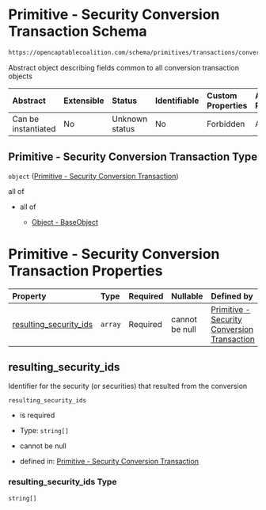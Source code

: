 # Primitive - Security Conversion Transaction Schema

```txt
https://opencaptablecoalition.com/schema/primitives/transactions/conversion/base_conversion
```

Abstract object describing fields common to all conversion transaction objects

| Abstract            | Extensible | Status         | Identifiable | Custom Properties | Additional Properties | Access Restrictions | Defined In                                                                                                                      |
| :------------------ | :--------- | :------------- | :----------- | :---------------- | :-------------------- | :------------------ | :------------------------------------------------------------------------------------------------------------------------------ |
| Can be instantiated | No         | Unknown status | No           | Forbidden         | Allowed               | none                | [BaseConversion.schema.json](../../schema/primitives/transactions/conversion/BaseConversion.schema.json "open original schema") |

## Primitive - Security Conversion Transaction Type

`object` ([Primitive - Security Conversion Transaction](baseconversion.md))

all of

*   all of

    *   [Object - BaseObject](basetransaction-allof-object---baseobject.md "check type definition")

# Primitive - Security Conversion Transaction Properties

| Property                                          | Type    | Required | Nullable       | Defined by                                                                                                                                                                                                                                                     |
| :------------------------------------------------ | :------ | :------- | :------------- | :------------------------------------------------------------------------------------------------------------------------------------------------------------------------------------------------------------------------------------------------------------- |
| [resulting_security_ids](#resulting_security_ids) | `array` | Required | cannot be null | [Primitive - Security Conversion Transaction](baseconversion-properties-security-conversion---resulting-security-id-array.md "https://opencaptablecoalition.com/schema/primitives/transactions/conversion/base_conversion#/properties/resulting_security_ids") |

## resulting_security_ids

Identifier for the security (or securities) that resulted from the conversion

`resulting_security_ids`

*   is required

*   Type: `string[]`

*   cannot be null

*   defined in: [Primitive - Security Conversion Transaction](baseconversion-properties-security-conversion---resulting-security-id-array.md "https://opencaptablecoalition.com/schema/primitives/transactions/conversion/base_conversion#/properties/resulting_security_ids")

### resulting_security_ids Type

`string[]`
